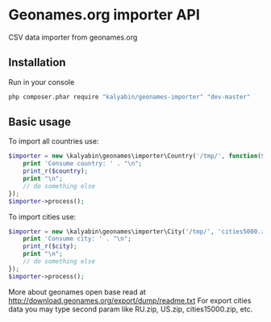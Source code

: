 # Geonames.org importer API
CSV data importer from geonames.org

## Installation

Run in your console
```bash
php composer.phar require "kalyabin/geonames-importer" "dev-master"
```

## Basic usage

To import all countries use:
```php
$importer = new \kalyabin\geonames\importer\Country('/tmp/', function($country) {
    print 'Consume country: ' . "\n";
    print_r($country);
    print "\n";
    // do something else
});
$importer->process();
```

To import cities use:
```php
$importer = new \kalyabin\geonames\importer\City('/tmp/', 'cities5000.zip', function($city) {
    print 'Consume city: ' . "\n";
    print_r($city);
    print "\n";
    // do something else
});
$importer->process();
```

More about geonames open base read at http://download.geonames.org/export/dump/readme.txt
For export cities data you may type second param like RU.zip, US.zip, cities15000.zip, etc. 
